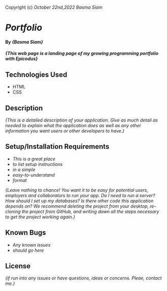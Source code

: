 Copyright (c) _October 22nd,2022_ _Basma Siam_
# _Portfolio_

#### By _**{Basma Siam}**_

#### _{This web page is a landing page of my growing programming portfolio with Epicodus}_

## Technologies Used

* HTML
* CSS

## Description

_{This is a detailed description of your application. Give as much detail as needed to explain what the application does as well as any other information you want users or other developers to have.}_

## Setup/Installation Requirements

* _This is a great place_
* _to list setup instructions_
* _in a simple_ 
* _easy-to-understand_
* _format_

_{Leave nothing to chance! You want it to be easy for potential users, employers and collaborators to run your app. Do I need to run a server? How should I set up my databases? Is there other code this application depends on? We recommend deleting the project from your desktop, re-cloning the project from GitHub, and writing down all the steps necessary to get the project working again.}_

## Known Bugs

* _Any known issues_
* _should go here_

## License

_{if run into any issues or have questions, ideas or concerns.  Pleae, contact me.}_
